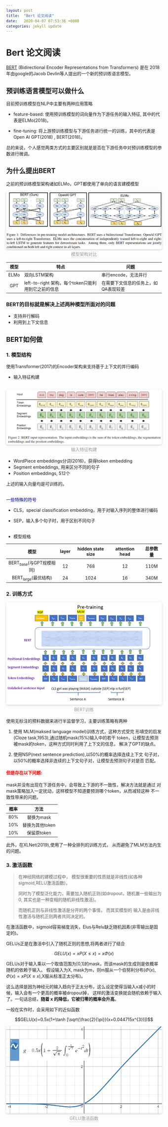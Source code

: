 ```yaml
---
layout: post
title:  "Bert 论文阅读"
date:   2020-04-07 07:53:36 +0800
categories: jekyll update
---
```


<!--enable mathjax-->
<head>
    <script src="https://cdn.mathjax.org/mathjax/latest/MathJax.js?config=TeX-AMS-MML_HTMLorMML" type="text/javascript"></script>
    <script type="text/x-mathjax-config">
        MathJax.Hub.Config({
            tex2jax: {
            skipTags: ['script', 'noscript', 'style', 'textarea', 'pre'],
            inlineMath: [['$','$']]
            }
        });
    </script>
</head>

# Bert 论文阅读

[BERT](https://arxiv.org/abs/1810.04805)
(Bidirectional Encoder Representations from Transformers) 是在
2018年由google的Jacob Devlin等人提出的一个新的预训练语言模型。

## 预训练语言模型可以做什么
目前预训练模型在NLP中主要有两种应用策略

- feature-based: 使用预训练模型的词向量作为下游任务的输入特征,
其中的代表是ELMo(2018)。

- fine-tuning: 将上游预训练模型与下游任务进行统一的训练，其中的代表是Open AI GPT(2018)
, BERT(2018)。

总的来说，个人感觉两类方式的主要区别就是是否在下游任务中对预训练模型的参数进行微调。

## 为什么提出BERT
之前的预训练模型架构诸如ELMo，GPT都使用了单向的语言建模模型

<center>
    <img style="border-radius: 0.3125em;
    box-shadow: 0 2px 4px 0 rgba(34,36,38,.12),0 2px 10px 0 rgba(34,36,38,.08);" 
    src="/blogs/images/2020-04-07-BERT/BERT-GPT-ELMo.png">
    <br>
    <div style="color:orange; border-bottom: 1px solid #d9d9d9;
    display: inline-block;
    color: #999;
    padding: 2px;">模型架构对比</div>
</center>

模型|特点|问题
:---:|---|---
ELMo|双向LSTM架构|串行encode，无法并行
GPT|left-to-right 架构，每个token只能利用到它之前的信息|在需要下文信息的任务上，如QA表现较差

### BERT的目标就是解决上述两种模型所面对的问题
- 支持并行解码
- 利用到上下文信息

## BERT如何做
### 1. 模型结构

使用Transformer(2017)的Encoder架构来支持基于上下文的并行编码

- 输入特征构建<br><br>

<center>
    <img style="border-radius: 0.3125em;
    box-shadow: 0 2px 4px 0 rgba(34,36,38,.12),0 2px 10px 0 rgba(34,36,38,.08);" 
    src="/blogs/images/2020-04-07-BERT/BERT-input.png">
    <br>
    <div style="color:orange; border-bottom: 1px solid #d9d9d9;
    display: inline-block;
    color: #999;
    padding: 2px;">输入特征构建</div>
</center>

- WordPiece embeddings分词(2016)，获得token embedding
- Segment embeddings, 用来区分不同的句子
- Position embeddings, 512个
    
上述的输入向量均是可训练的。<br><br>

<span style="color:navy;">一些特殊的符号</span>
- CLS，special classification embedding，用于对输入序列的整体进行编码
- SEP，输入多个句子时，用于区别不同句子<br><br>



- 模型规格

模型|layer|hidden state size|attention head|总参数量
:---:|:---:|:---:|:---:|:---:
BERT<sub>base</sub>(与GPT规模相同)|12|768|12|110M
BERT<sub>large</sub>(最优结构)|24|1024|16|340M

### 2. 训练方式
    
<center>
    <img style="border-radius: 0.3125em;
    box-shadow: 0 2px 4px 0 rgba(34,36,38,.12),0 2px 10px 0 rgba(34,36,38,.08);" 
    src="/blogs/images/2020-04-07-BERT/BERT-train.png">
    <br>
    <div style="color:orange; border-bottom: 1px solid #d9d9d9;
    display: inline-block;
    color: #999;
    padding: 2px;">BERT训练</div>
</center>

使用无标注的预料数据来进行半监督学习，主要训练策略有两种
1. 使用 MLM(maksed language model)训练方式，这种方式受完
形填空的启发(Cloze task,1953),通过随机mask(15%)输入中的若干
token，让模型去预测被mask的token，这种方式同时利用了上下文的信息，
解决了GPT的缺点。

2. 使用NSP(next sentence prediction),以50%的概率选择连续上下文
句子对，以50%的概率选择非连续的上下文句子对，让模型去预测句子对是否
匹配。
    
#### <span style="color:red;">但是存在以下问题:</span><br>
mask并没有出现在下游任务中，会导致上下游的不一致性，解决方法就是通过
对mask策略加入一定扰动，这样模型不知道要预测哪个token，从而减轻这种
不一致性带来的问题。

概率|方法
:---:|:---:
80%|替换为mask
10%|替换为其他token
10%|保留原token

此外，在XLNet(2019),使用了一种全排列的训练方式，
从而避免了MLM方法内生的问题。


### 3. 激活函数
> 在神经网络的建模过程中，
> 模型很重要的性质就是非线性(如各种sigmoid,RELU激活函数)，
>
> 同时为了模型泛化能力，需要加入随机正则(如dropout，随机置一些输出为0,
> 其实也是一种变相的随机非线性激活)。
> 
> 而随机正则与非线性激活是分开的两个事情， 而其实模型的
> 输入是由非线性激活与随机正则两者共同决定的。


在激活函数中，sigmoid容易梯度消失，Elus与Relu缺乏随机因素(非零输出是固定的)。

GELUs正是在激活中引入了随机正则的思想,将两者进行了结合

$$GELU(x)= xP(X\leqslant x)=x\Phi (x)$$

GELUs对于输入乘以一个取值范围为\[0,1\]的mask，而该mask的生成则是依概率随机的依赖于输入。
假设输入为X, mask为m，则m服从一个伯努利分布($\Phi (x),\Phi (x)=xP(X\leqslant x)$,X服从标准正太分布)。

这么选择是因为神经元的输入趋向于正太分布，这么设定使得当输入x减小的时候，输入会有一个更高的概率被dropout掉，
这样的激活变换就会随机依赖于输入了。一句话总结，**随着 x 的降低，它被归零的概率会升高**。

一般在实作时，会采用如下的近似函数

$$GELU(x)=0.5x(1+\tanh [\sqrt{\frac{2}{\pi}}(x+0.044715x^{3})])$$

<center>
    <img style="border-radius: 0.3125em;
    box-shadow: 0 2px 4px 0 rgba(34,36,38,.12),0 2px 10px 0 rgba(34,36,38,.08);" 
    src="/blogs/images/2020-04-07-BERT/GELU.png">
    <br>
    <div style="color:orange; border-bottom: 1px solid #d9d9d9;
    display: inline-block;
    color: #999;
    padding: 2px;">GELU激活函数</div>
</center>
